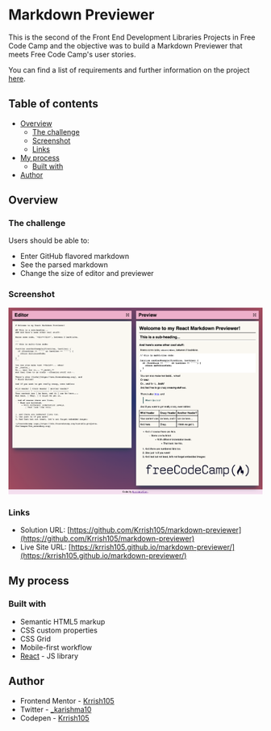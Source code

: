 # Markdown Previewer

This is the second of the Front End Development Libraries Projects in Free Code Camp and the objective was to build a Markdown Previewer that meets Free Code Camp's user stories.

You can find a list of requirements and further information on the project [here](https://www.freecodecamp.org/learn/front-end-development-libraries/front-end-development-libraries-projects/build-a-markdown-previewer).

## Table of contents

- [Overview](#overview)
  - [The challenge](#the-challenge)
  - [Screenshot](#screenshot)
  - [Links](#links)
- [My process](#my-process)
  - [Built with](#built-with)
- [Author](#author)

## Overview

### The challenge

Users should be able to:

- Enter GitHub flavored markdown
- See the parsed markdown 
- Change the size of editor and previewer

### Screenshot

![](screenshot.png)

### Links

- Solution URL: [https://github.com/Krrish105/markdown-previewer](https://github.com/Krrish105/markdown-previewer)
- Live Site URL: [https://krrish105.github.io/markdown-previewer/](https://krrish105.github.io/markdown-previewer/)

## My process

### Built with

- Semantic HTML5 markup
- CSS custom properties
- CSS Grid
- Mobile-first workflow
- [React](https://reactjs.org/) - JS library

## Author

- Frontend Mentor - [Krrish105](https://www.frontendmentor.io/profile/Krrish105)
- Twitter - [_karishma10](https://twitter.com/_karishma10)
- Codepen - [Krrish105](https://codepen.io/krrish105)